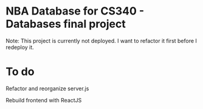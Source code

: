 # NBA Database for CS340 - Databases final project
Note: This project is currently not deployed. I want to refactor it first before I redeploy it.

# To do

Refactor and reorganize server.js

Rebuild frontend with ReactJS
